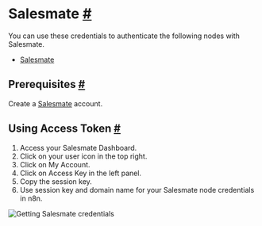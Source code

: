 


 Salesmate
 [#](#salesmate "Permanent link")
=============================================



 You can use these credentials to authenticate the following nodes with Salesmate.
 


* [Salesmate](/integrations/builtin/app-nodes/n8n-nodes-base.salesmate/)



 Prerequisites
 [#](#prerequisites "Permanent link")
-----------------------------------------------------



 Create a
 [Salesmate](https://salesmate.io/) 
 account.
 



 Using Access Token
 [#](#using-access-token "Permanent link")
---------------------------------------------------------------


1. Access your Salesmate Dashboard.
2. Click on your user icon in the top right.
3. Click on My Account.
4. Click on Access Key in the left panel.
5. Copy the session key.
6. Use session key and domain name for your Salesmate node credentials in n8n.



![Getting Salesmate credentials](https://d33wubrfki0l68.cloudfront.net/1e7f7b6648660850298ace31746cc7ace654f6fd/e6c4c/_images/integrations/builtin/credentials/salesmate/using-access-token.gif)





